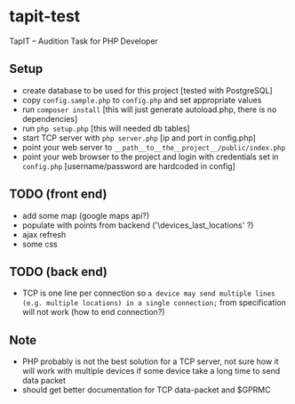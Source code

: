 # tapit-test
TapIT – Audition Task for PHP Developer

## Setup

- create database to be used for this project [tested with PostgreSQL]
- copy `config.sample.php` to `config.php` and set appropriate values
- run `composer install` [this will just generate autoload.php, there is no dependencies]
- run `php setup.php` [this will needed db tables]
- start TCP server with `php server.php` [ip and port in config.php]
- point your web server to `__path__to__the__project__/public/index.php`
- point your web browser to the project and login with credentials set in `config.php` [username/password are hardcoded in config]


## TODO (front end) 
 
- add some map (google maps api?)
- populate with points from backend ('\devices_last_locations' ?)
- ajax refresh
- some css

## TODO (back end)

- TCP is one line per connection so `a device may send multiple lines (e.g. multiple locations) in a single connection;` from specification will not work (how to end connection?)

## Note

- PHP probably is not the best solution for a TCP server, not sure how it will work with multiple devices if some device take a long time to send data packet
- should get better documentation for TCP data-packet and $GPRMC